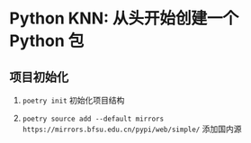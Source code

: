 # Python KNN: 从头开始创建一个 Python 包

## 项目初始化

1. `poetry init` 初始化项目结构

2. `poetry source add --default mirrors https://mirrors.bfsu.edu.cn/pypi/web/simple/` 添加国内源


